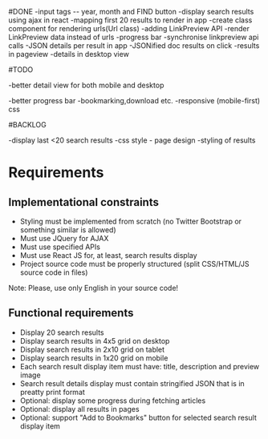 #DONE
-input tags -- year, month and FIND button
-display search results using ajax in react
-mapping first 20 results to render in app
-create class component for rendering urls(Url class)
-adding LinkPreview API
-render LinkPreview data instead of urls
-progress bar
-synchronise linkpreview api calls
-JSON details per result in app
-JSONified doc results on click
-results in pageview
-details in desktop view

#TODO

-better detail view for both mobile and desktop

-better progress bar
-bookmarking,download etc.
-responsive (mobile-first) css

#BACKLOG

-display last <20 search results 
-css style - page design
-styling of results




# Requirements

## Implementational constraints

- Styling must be implemented from scratch (no Twitter Bootstrap or something similar is allowed)
- Must use JQuery for AJAX
- Must use specified APIs
- Must use React JS for, at least, search results display
- Project source code must be properly structured (split CSS/HTML/JS source code in files)

Note: Please, use only English in your source code!

## Functional requirements

- Display 20 search results
- Display search results in 4x5 grid on desktop
- Display search results in 2x10 grid on tablet
- Display search results in 1x20 grid on mobile
- Each search result display item must have: title, description and preview image
- Search result details display must contain stringified JSON that is in preatty print format
- Optional: display some progress during fetching articles
- Optional: display all results in pages
- Optional: support "Add to Bookmarks" button for selected search result display item
